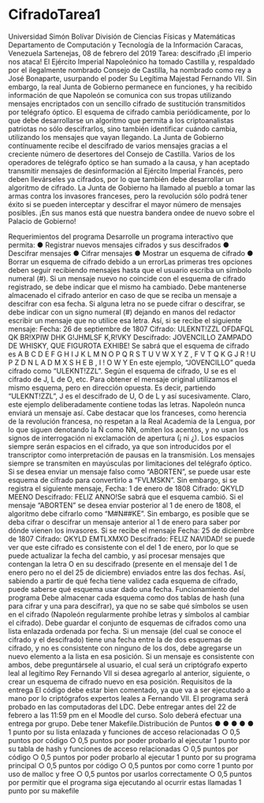 # CifradoTarea1
Universidad Simón Bolívar
División de Ciencias Físicas y Matemáticas
Departamento de Computación y Tecnología de la Información
Caracas, Venezuela
Sartenejas, 08 de febrero del 2019
Tarea: descifrado
¡El imperio nos ataca! El Ejército Imperial Napoleónico ha tomado Castilla y, respaldado por el
ilegalmente nombrado Consejo de Castilla, ha nombrado como rey a José Bonaparte,
usurpando el poder Su Legítima Majestad Fernando VII.
Sin embargo, la real Junta de Gobierno permanece en funciones, y ha recibido información de
que Napoleón se comunica con sus tropas utilizando mensajes encriptados con un sencillo
cifrado de sustitución transmitidos por telégrafo óptico. El esquema de cifrado cambia
periódicamente, por lo que debe desarrollarse un algoritmo que permita a los criptoanalistas
patriotas no sólo descifrarlos, sino también identificar cuándo cambia, utilizando los mensajes
que vayan llegando. La Junta de Gobierno contínuamente recibe el descifrado de varios
mensajes gracias a el creciente número de desertores del Consejo de Castilla.
Varios de los operadores de telégrafo óptico se han sumado a la causa, y han aceptado
transmitir mensajes de desinformación al Ejército Imperial Francés, pero deben llevárseles ya
cifrados, por lo que también debe desarrollar un algoritmo de cifrado.
La Junta de Gobierno ha llamado al pueblo a tomar las armas contra los invasores franceses,
pero la revolución sólo podrá tener éxito si se pueden interceptar y descifrar el mayor número
de mensajes posibles. ¡En sus manos está que nuestra bandera ondee de nuevo sobre el
Palacio de Gobierno!

Requerimientos del programa
Desarrolle un programa interactivo que permita:
● Registrar nuevos mensajes cifrados y sus descifrados
● Descifrar mensajes
● Cifrar mensajes
● Mostrar un esquema de cifrado
● Borrar un esquema de cifrado debido a un errorLas primeras tres opciones deben seguir recibiendo mensajes hasta que el usuario escriba un
símbolo numeral (#).
Si un mensaje nuevo no coincide con el esquema de cifrado registrado, se debe indicar que el
mismo ha cambiado. Debe mantenerse almacenado el cifrado anterior en caso de que se
reciba un mensaje a descifrar con esa fecha. Si alguna letra no se puede cifrar o descifrar, se
debe indicar con un signo numeral (#) dejando en manos del redactor escribir un mensaje que
no utilice esa letra.
Así, si se recibe el siguiente mensaje:
Fecha:
26 de septiembre de 1807
Cifrado:
ULEKNT!ZZL OFDAFQL QK BR!XPIW DHK G!JHMLSF K,R!VKY
Descifrado: JOVENCILLO ZAMPADO DE WHISKY, QUE FIGUROTA EXHIBE!
Se sabrá que el esquema de cifrado es
A B C D E F G H I J K L M N O P Q R S T U V W X Y Z ,
F V T Q K G J R ! U P Z D N L A D M X S H E B ,
I
!
O W Y
En este ejemplo, “JOVENCILLO” queda cifrado como “ULEKNT!ZZL”. Según el esquema de
cifrado, U se es el cifrado de J, L de O, etc. Para obtener el mensaje original utilizamos el
mismo esquema, pero en dirección opuesta. Es decir, partiendo “ULEKNT!ZZL”, J es el
descifrado de U, O de L y así sucesivamente. Claro, este ejemplo deliberadamente contiene
todas las letras. Napoleón nunca enviará un mensaje así.
Cabe destacar que los franceses, como herencia de la revolución francesa, no respetan a la
Real Academia de la Lengua, por lo que siguen denotando la Ñ como NN, omiten los acentos, y
no usan los signos de interrogación ni exclamación de apertura (¡ ni ¿). Los espacios siempre
serán espacios en el cifrado, ya que son introducidos por el transcriptor como interpretación de
pausas en la transmisión. Los mensajes siempre se transmiten en mayúsculas por limitaciones
del telégrafo óptico.
Si se desea enviar un mensaje falso como “ABORTEN”, se puede usar este esquema de
cifrado para convertirlo a “FVLMSKN”.
Sin embargo, si se registra el siguiente mensaje,
Fecha:
1 de enero de 1808
Cifrado:
QKYLD MEENO
Descifrado: FELIZ ANNO!Se sabrá que el esquema cambió. Si el mensaje “ABORTEN” se desea enviar posterior al 1 de
enero de 1808, el algoritmo debe cifrarlo como “M#N##KE”. Sin embargo, es posible que se
deba cifrar o descifrar un mensaje anterior al 1 de enero para saber por dónde vienen los
invasores.
Si se recibe el mensaje
Fecha:
25 de diciembre de 1807
Cifrado:
QKYLD EMTLXMXO
Descifrado: FELIZ NAVIDAD!
se puede ver que este cifrado es consistente con el del 1 de enero, por lo que se puede
actualizar la fecha del cambio, y así procesar mensajes que contengan la letra O en su
descifrado (presente en el mensaje del 1 de enero pero no el del 25 de diciembre) enviados
entre las dos fechas. Así, sabiendo a partir de qué fecha tiene validez cada esquema de
cifrado, puede saberse qué esquema usar dado una fecha.
Funcionamiento del programa
Debe almacenar cada esquema como dos tablas de hash (una para cifrar y una para descifrar),
ya que no se sabe qué símbolos se usen en el cifrado (Napoleón regularmente prohíbe letras y
símbolos al cambiar el cifrado). Debe guardar el conjunto de esquemas de cifrados como una
lista enlazada ordenada por fecha. Si un mensaje (del cual se conoce el cifrado y el descifrado)
tiene una fecha entre la de dos esquemas de cifrado, y no es consistente con ninguno de los
dos, debe agregarse un nuevo elemento a la lista en esa posición. Si un mensaje es
consistente con ambos, debe preguntársele al usuario, el cual será un criptógrafo experto leal
al legítimo Rey Fernando VII si desea agregarlo al anterior, siguiente, o crear un esquema de
cifrado nuevo en esa posición.
Requisitos de la entrega
El código debe estar bien comentado, ya que va a ser ejecutado a mano por lo criptógrafos
expertos leales a Fernando VII.
El programa será probado en las computadoras del LDC.
Debe entregar antes del 22 de febrero a las 11:59 pm en el Moodle del curso. Solo deberá
efectuar una entrega por grupo.
Debe tener Makefile.Distribución de Puntos
●
●
●
●
●
1 punto por su lista enlazada y funciones de acceso relacionadas
○ 0,5 puntos por código
○ 0,5 puntos por poder probarlo al ejecutar
1 punto por su tabla de hash y funciones de acceso relacionadas
○ 0,5 puntos por código
○ 0,5 puntos por poder probarlo al ejecutar
1 punto por su programa principal
○ 0,5 puntos por código
○ 0,5 puntos por como corre
1 punto por uso de malloc y free
○ 0,5 puntos por usarlos correctamente
○ 0,5 puntos por permitir que el programa siga ejecutando al ocurrir estas llamadas
1 punto por su makefile
